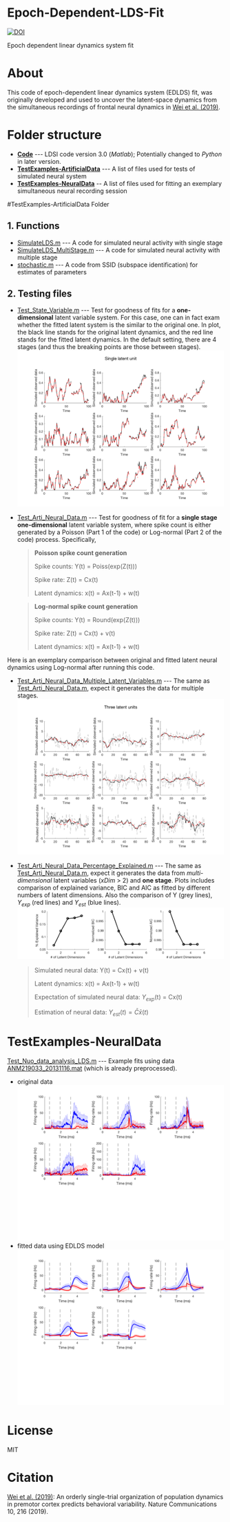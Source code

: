 # Epoch-Dependent-LDS-Fit

[![DOI](https://zenodo.org/badge/110267382.svg)](https://zenodo.org/badge/latestdoi/110267382)

Epoch dependent linear dynamics system fit

# About
This code of epoch-dependent linear dynamics system (EDLDS) fit, was originally developed and used to uncover the latent-space dynamics from the simultaneous recordings of frontal neural dynamics in [Wei et al. (2019)](https://www.nature.com/articles/s41467-018-08141-6).

# Folder structure

* [**Code**](Code) --- LDSI code version 3.0 (*Matlab*); Potentially changed to *Python* in later version.
* [**TestExamples-ArtificialData**](TestExamples-ArtificialData) --- A list of files used for tests of simulated neural system
* [**TestExamples-NeuralData**](TestExamples-NeuralData) -- A list of files used for fitting an exemplary simultaneous neural recording session

#TestExamples-ArtificialData Folder

## 1. Functions
* [SimulateLDS.m](TestExamples-ArtificialData/SimulateLDS.m) --- A code for simulated neural activity with single stage
* [SimulateLDS_MultiStage.m](TestExamples-ArtificialData/SimulateLDS_MultiStage.m) --- A code for simulated neural activity with multiple stage
* [stochastic.m](TestExamples-ArtificialData/stochastic.m) --- A code from SSID (subspace identification) for estimates of parameters

## 2. Testing files
* [Test_State_Variable.m](TestExamples-ArtificialData/Test_State_Variable.m) --- Test for goodness of fits for a **one-dimensional** latent variable system. For this case, one can in fact exam whether the fitted latent system is the similar to the original one. In plot, the black line stands for the original latent dynamics, and the red line stands for the fitted latent dynamics. In the default setting, there are 4 stages (and thus the breaking points are those between stages).
![](TestExamples-ArtificialData/Plots/Test_single_latent_unit.png)

 * [Test_Arti_Neural_Data.m](TestExamples-ArtificialData/Test_Arti_Neural_Data.m) --- Test for goodness of fit for a __single stage one-dimensional__ latent variable system, where spike count is either generated by a Poisson (Part 1 of the code) or Log-normal (Part 2 of the code) process. Specifically,

	>
	>__Poisson spike count generation__
	>
	>Spike counts: Y(t) = Poiss(exp(Z(t)))
	>
	>Spike rate: Z(t) = Cx(t)
	>
	>Latent dynamics: x(t) = Ax(t-1) + w(t)

	>__Log-normal spike count generation__
	>
	>Spike counts: Y(t) = Round(exp(Z(t)))
	>
	>Spike rate: Z(t) = Cx(t) + v(t)
	>
	>Latent dynamics: x(t) = Ax(t-1) + w(t)

Here is an exemplary comparison between original and fitted latent neural dynamics using Log-normal after running this code.

* [Test_Arti_Neural_Data_Multiple_Latent_Variables.m](TestExamples-ArtificialData/Test_Arti_Neural_Data_Multiple_Latent_Variables.m) --- The same as [Test_Arti_Neural_Data.m](TestExamples-ArtificialData/Test_Arti_Neural_Data.m), expect it generates the data for multiple stages.
![](TestExamples-ArtificialData/Plots/Test_multi_latent_unit.png)
* [Test_Arti_Neural_Data_Percentage_Explained.m](TestExamples-ArtificialData/Test_Arti_Neural_Data_Percentage_Explained.m) --- The same as [Test_Arti_Neural_Data.m](TestExamples-ArtificialData/Test_Arti_Neural_Data.m), expect it generates the data from *multi-dimensional* latent variables (_xDim_ > 2) and __one stage__. Plots includes comparison of explained variance, BIC and AIC as fitted by different numbers of latent dimensions. Also the comparison of Y (grey lines), $Y_{exp}$ (red lines) and $Y_{est}$ (blue lines).
![](TestExamples-ArtificialData/Plots/Test_multi_latent_unit_performance.png)

	>Simulated neural data: Y(t) = Cx(t) + v(t)
	>
	>Latent dynamics: x(t) = Ax(t-1) + w(t)
	>
	>Expectation of simulated neural data: $Y_{exp}$(t) = Cx(t)
	>
	>Estimation of neural data: $Y_{est}(t) = \bar{C} \bar{x}(t)$

# TestExamples-NeuralData
 [Test_Nuo_data_analysis_LDS.m](TestExamples-NeuralData/Test_Nuo_data_analysis_LDS.m) ---  Example fits using data [ANM219033_20131116.mat](TestExamples-NeuralData/ANM219033_20131116.mat) (which is already preprocessed).
 * original data
![](TestExamples-NeuralData/ANM219033_20131116.png)
 * fitted data using EDLDS model
![](TestExamples-NeuralData/ANM219033_20131116_Est_Dim_3.png)

# License

MIT

# Citation

[Wei et al. (2019)](https://www.nature.com/articles/s41467-018-08141-6): An orderly single-trial organization of population dynamics in premotor cortex predicts behavioral variability. Nature Communications 10, 216 (2019).
